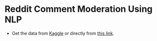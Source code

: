 # Reddit Comment Moderation Using NLP

- Get the data from [Kaggle](https://www.kaggle.com/areeves87/rscience-popular-comment-removal) or directly from [this link](https://github.com/volf52/small-datasets/raw/master/reddit-comments.zip).
